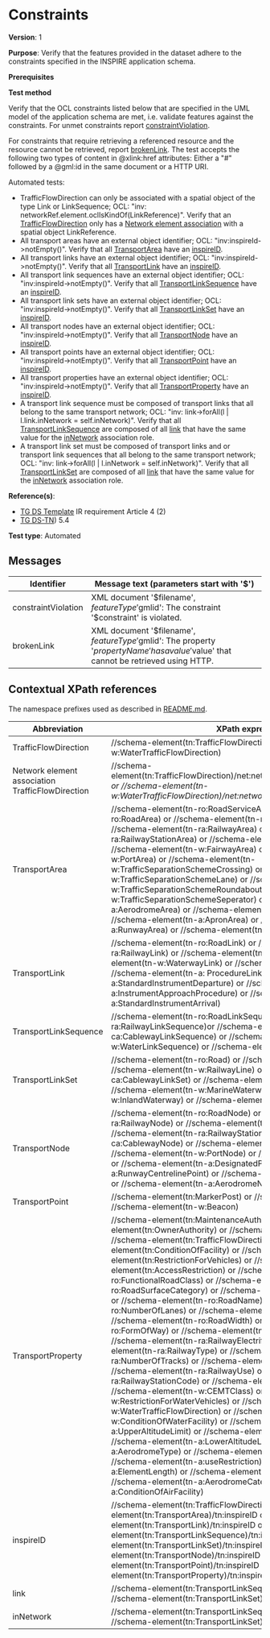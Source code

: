 # Constraints

**Version**: 1

**Purpose**: Verify that the features provided in the dataset adhere to the constraints specified in the INSPIRE application schema.

**Prerequisites**

**Test method**

Verify that the OCL constraints listed below that are specified in the UML model of the application schema are met, i.e. validate features against the constraints. For unmet constraints report [constraintViolation](#constraintViolation). 

For constraints that require retrieving a referenced resource and the resource cannot be retrieved, report [brokenLink](#brokenLink). The test accepts the following two types of content in @xlink:href attributes: Either a "#" followed by a @gml:id in the same document or a HTTP URI.

Automated tests:

* TrafficFlowDirection can only be associated with a spatial object of the type Link or LinkSequence; OCL: "inv: networkRef.element.oclIsKindOf(LinkReference)". Verify that an [TrafficFlowDirection](#TrafficFlowDirection) only has a [Network element association](#NetworkElement) with a spatial object LinkReference.
* All transport areas have an external object identifier; OCL: "inv:inspireId->notEmpty()". Verify that all [TransportArea](#TransportArea) have an [inspireID](#inspireID).
* All transport links have an external object identifier; OCL: "inv:inspireId->notEmpty()". Verify that all [TransportLink](#TransportLink) have an [inspireID](#inspireID).
* All transport link sequences have an external object identifier; OCL: "inv:inspireId->notEmpty()". Verify that all [TransportLinkSequence](#TransportLinkSequence) have an [inspireID](#inspireID).
* All transport link sets have an external object identifier; OCL: "inv:inspireId->notEmpty()". Verify that all [TransportLinkSet](#TransportLinkSet) have an [inspireID](#inspireID).
* All transport nodes have an external object identifier; OCL: "inv:inspireId->notEmpty()". Verify that all [TransportNode](#TransportNode) have an [inspireID](#inspireID).
* All transport points have an external object identifier; OCL: "inv:inspireId->notEmpty()". Verify that all [TransportPoint](#TransportPoint) have an [inspireID](#inspireID).
* All transport properties have an external object identifier; OCL: "inv:inspireId->notEmpty()". Verify that all [TransportProperty](#TransportProperty) have an [inspireID](#inspireID).
* A transport link sequence must be composed of transport links that all belong to the same transport network; OCL: "inv: link->forAll(l | l.link.inNetwork = self.inNetwork)". Verify that all [TransportLinkSequence](#TransportLinkSequence) are composed of all [link](#link) that have the same value for the [inNetwork](#inNetwork) association role.
* A transport link set must be composed of transport links and or transport link sequences that all belong to the same transport network; OCL: "inv: link->forAll(l | l.inNetwork = self.inNetwork)". Verify that all [TransportLinkSet](#TransportLinkSet) are composed of all [link](#link) that have the same value for the [inNetwork](#inNetwork) association role.

**Reference(s)**: 

* [TG DS Template](http://inspire.ec.europa.eu/id/ats/data-tn/3.2/tn-as/README#ref_TG_DS_tmpl) IR requirement Article 4 (2)
* [TG DS-TN](http://inspire.ec.europa.eu/id/ats/data-tn/3.2/tn-as/README#ref_TG_DS_TN)) 5.4

**Test type**: Automated

## Messages

Identifier  |  Message text (parameters start with '$')
---------------------------------------------------------- | -------------------------------------------------------------------------
constraintViolation <a name="constraintViolation"/>  |  XML document '$filename', $featureType '$gmlid': The constraint '$constraint' is violated.
brokenLink <a name="brokenLink"/>  |  XML document '$filename', $featureType '$gmlid': The property '$propertyName' has a value '$value' that cannot be retrieved using HTTP.

## Contextual XPath references

The namespace prefixes used as described in [README.md](http://inspire.ec.europa.eu/id/ats/data-tn/3.2/tn-as/README#namespaces).

Abbreviation                                               |  XPath expression
---------------------------------------------------------- | -------------------------------------------------------------------------
TrafficFlowDirection <a name="TrafficFlowDirection"></a> 	| 	//schema-element(tn:TrafficFlowDirection) or //schema-element(tn-w:WaterTrafficFlowDirection)
Network element association TrafficFlowDirection <a name="NetworkElement"></a> 	| 	//schema-element(tn:TrafficFlowDirection)/net:networkRef/*/net:element/@xlink:href or //schema-element(tn-w:WaterTrafficFlowDirection)/net:networkRef/*/net:element/@xlink:href
TransportArea <a name="TransportArea"></a> 	| 	//schema-element(tn-ro:RoadServiceArea) or //schema-element(tn-ro:RoadArea) or //schema-element(tn-ro:VehicleTrafficArea) or //schema-element(tn-ra:RailwayArea) or //schema-element(tn-ra:RailwayStationArea) or //schema-element(tn-ra:RailwayYardArea) or //schema-element(tn-w:FairwayArea) or //schema-element(tn-w:PortArea) or //schema-element(tn-w:TrafficSeparationSchemeCrossing) or //schema-element(tn-w:TrafficSeparationSchemeLane) or //schema-element(tn-w:TrafficSeparationSchemeRoundabout) or //schema-element(tn-w:TrafficSeparationSchemeSeperator) or //schema-element(tn-a:AerodromeArea) or //schema-element(tn-a:AirspaceArea) or //schema-element(tn-a:ApronArea) or //schema-element(tn-a:RunwayArea) or //schema-element(tn-a:TaxiwayArea)
TransportLink <a name="TransportLink"></a> 	| 	//schema-element(tn-ro:RoadLink) or //schema-element(tn-ra:RailwayLink) or //schema-element(tn-ca:CablewayLink) or //schema-element(tn-w:WaterwayLink) or //schema-element(tn-a:AirRouteLink) or //schema-element(tn-a: ProcedureLink) or //schema-element(tn-a:StandardInstrumentDeparture) or //schema-element(tn-a:InstrumentApproachProcedure) or //schema-element(tn-a:StandardInstrumentArrival)
TransportLinkSequence <a name="TransportLinkSequence"></a> 	| 	//schema-element(tn-ro:RoadLinkSequence) or //schema-element(tn-ra:RailwayLinkSequence)or //schema-element(tn-ca:CablewayLinkSequence) or //schema-element(tn-w:WaterLinkSequence) or //schema-element(tn-a:AirLinkSequence)
TransportLinkSet <a name="TransportLinkSet"></a> 	| 	//schema-element(tn-ro:Road) or //schema-element(tn-ro:ERoad) or //schema-element(tn-w:RailwayLine) or //schema-element(tn-ca:CablewayLinkSet) or //schema-element(tn-w:FerryCrossing) or //schema-element(tn-w:MarineWaterway) or //schema-element(tn-w:InlandWaterway) or //schema-element(tn-a:AirRoute)
TransportNode <a name="TransportNode"></a> 	| 	//schema-element(tn-ro:RoadNode) or //schema-element(tn-ra:RailwayNode) or //schema-element(tn-ra:RailwayYardNode) or //schema-element(tn-ra:RailwayStationNode) or //schema-element(tn-ca:CablewayNode) or //schema-element(tn-w:WaterwayNode) or //schema-element(tn-w:PortNode) or //schema-element(tn-a:Navaid) or //schema-element(tn-a:DesignatedPoint) or //schema-element(tn-a:RunwayCentrelinePoint) or //schema-element(tn-a:TouchDownLiftOff) or //schema-element(tn-a:AerodromeNode)
TransportPoint <a name="TransportPoint"></a> 	| 	//schema-element(tn:MarkerPost) or //schema-element(tn-w:Buoy) or //schema-element(tn-w:Beacon)
TransportProperty <a name="TransportProperty"></a> 	| 	//schema-element(tn:MaintenanceAuthority) or //schema-element(tn:OwnerAuthority) or //schema-element(tn:VerticalPosition) or //schema-element(tn:TrafficFlowDirection) or //schema-element(tn:ConditionOfFacility) or //schema-element(tn:RestrictionForVehicles) or //schema-element(tn:AccessRestriction) or //schema-element(tn-ro:FunctionalRoadClass) or //schema-element(tn-ro:RoadSurfaceCategory) or //schema-element(tn-ro:RoadServiceType) or //schema-element(tn-ro:RoadName) or //schema-element(tn-ro:NumberOfLanes) or //schema-element(tn-ro:SpeedLimit) or //schema-element(tn-ro:RoadWidth) or //schema-element(tn-ro:FormOfWay) or //schema-element(tn-ra:NominalTrackGauge) or //schema-element(tn-ra:RailwayElectrification) or //schema-element(tn-ra:RailwayType) or //schema-element(tn-ra:NumberOfTracks) or //schema-element(tn-ra:DesignSpeed) or //schema-element(tn-ra:RailwayUse) or //schema-element(tn-ra:RailwayStationCode) or //schema-element(tn-w:FerryUse) or //schema-element(tn-w:CEMTClass) or //schema-element(tn-w:RestrictionForWaterVehicles) or //schema-element(tn-w:WaterTrafficFlowDirection) or //schema-element(tn-w:ConditionOfWaterFacility) or //schema-element(tn-a:UpperAltitudeLimit) or //schema-element(tn-a:FieldElevation) or //schema-element(tn-a:LowerAltitudeLimit) or //schema-element(tn-a:AerodromeType) or //schema-element(tn-a:SurfaceComposition) or //schema-element(tn-a:useRestriction) or //schema-element(tn-a:ElementLength) or //schema-element(tn-a:ElementWidth) or //schema-element(tn-a:AerodromeCategory) or //schema-element(tn-a:ConditionOfAirFacility)
inspireID <a name="inspireID"></a> 	| 	//schema-element(tn:TrafficFlowDirection)/tn:inspireID or //schema-element(tn:TransportArea)/tn:inspireID or //schema-element(tn:TransportLink)/tn:inspireID or //schema-element(tn:TransportLinkSequence)/tn:inspireID or //schema-element(tn:TransportLinkSet)/tn:inspireID or //schema-element(tn:TransportNode)/tn:inspireID or //schema-element(tn:TransportPoint)/tn:inspireID or //schema-element(tn:TransportProperty)/tn:inspireID
link <a name="link"></a> 	| 	//schema-element(tn:TransportLinkSequence)/tn:link/@href:xlink or //schema-element(tn:TransportLinkSet)/tn:link/@href:xlink
inNetwork <a name="inNetwork"></a> 	| 	//schema-element(tn:TransportLinkSequence)/tn:inNetwork or //schema-element(tn:TransportLinkSet)/tn:inNetwork